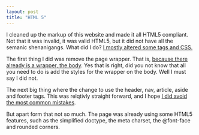 ```yaml
---
layout: post
title: "HTML 5"
---
```


I cleaned up the markup of this website and made it all HTML5 compliant. 
Not that it was invalid, it was valid HTML5, but it did not have all the 
semanic shenanigangs. What did I do? [I mostly altered some tags and CSS.][1] 

The first thing I did was remove the page wrapper. That is, [because there 
already is a wrapper, the body][2]. Yes that is right, did you not know that
all you need to do is add the styles for the wrapper on the body. Well 
I must say I did not.

The next big thing where the change to use the header, nav, article, aside and
footer tags. This was relqtivly straight forward, and I hope [I did avoid
the most common mistakes][3].

But apart form that not so much. The page was already using some HTML5 features,
such as the simplified doctype, the meta charset, the @font-face and rounded 
corners. 

[1]: https://github.com/rioki/www.rioki.org/commit/105c8195829f128d257bc1ce929cd601e6c404e5
[2]: http://camendesign.com/code/developpeurs_sans_frontieres
[3]: http://html5doctor.com/avoiding-common-html5-mistakes/
